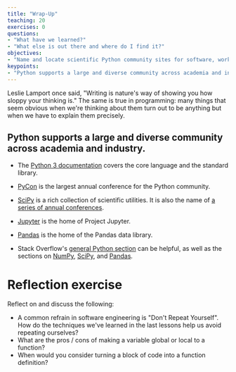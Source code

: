 ```yaml
---
title: "Wrap-Up"
teaching: 20
exercises: 0
questions:
- "What have we learned?"
- "What else is out there and where do I find it?"
objectives:
- "Name and locate scientific Python community sites for software, workshops, and help."
keypoints:
- "Python supports a large and diverse community across academia and industry."
---
```


Leslie Lamport once said, "Writing is nature's way of showing you how sloppy your thinking is."
The same is true in programming:
many things that seem obvious when we're thinking about them
turn out to be anything but when we have to explain them precisely.

## Python supports a large and diverse community across academia and industry.

*   The [Python 3 documentation](https://docs.python.org/3/) covers the core language
    and the standard library.

*   [PyCon](https://pycon.org/) is the largest annual conference for the Python community.

*   [SciPy](https://scipy.org) is a rich collection of scientific utilities.
    It is also the name of [a series of annual conferences](https://conference.scipy.org/).

*   [Jupyter](https://jupyter.org) is the home of Project Jupyter.

*   [Pandas](https://pandas.pydata.org) is the home of the Pandas data library.

*   Stack Overflow's [general Python section](http://stackoverflow.com/questions/tagged/python)
    can be helpful,
    as well as the sections on [NumPy](http://stackoverflow.com/questions/tagged/numpy),
    [SciPy](http://stackoverflow.com/questions/tagged/scipy), and
    [Pandas](http://stackoverflow.com/questions/tagged/pandas).



# Reflection exercise
Reflect on and discuss the following:
* A common refrain in software engineering is "Don't Repeat Yourself". How do the techniques we've learned in the last
lessons help us avoid repeating ourselves? 
* What are the pros / cons of making a variable global or local to a function? 
* When would you consider turning a block of code into a function definition?
